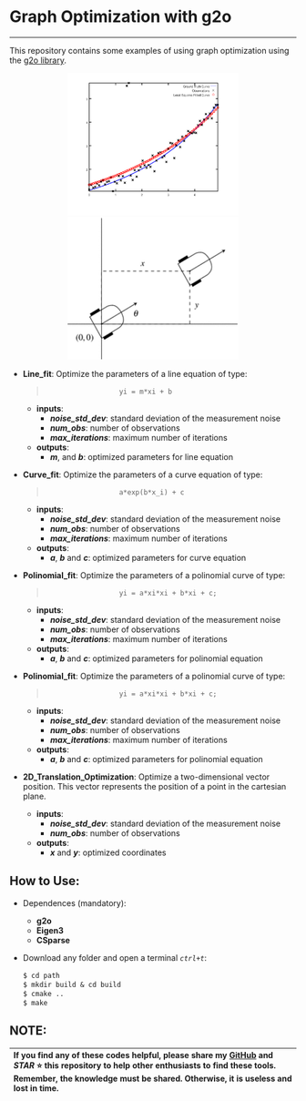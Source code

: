 # Graph Optimization with g2o
---

This repository contains some examples of using graph optimization using the [g2o library](https://github.com/RainerKuemmerle/g2o).

<div align="center">
<img src="/Images/curve_fit.png" width="300" height="250" alt="fit" />
<img src="/Images/robot.gif" width="300" height="250" alt="robot" />
</div>

+ **Line_fit**: Optimize the parameters of a line equation of type: 

    >                       yi = m*xi + b

    + **inputs**:
        + __*noise_std_dev*__: standard deviation of the measurement noise
        + __*num_obs*__: number of observations
        + __*max_iterations*__: maximum number of iterations
    + **outputs**:
        + __*m*__, and __*b*__: optimized parameters for line equation

+ **Curve_fit**: Optimize the parameters of a curve equation of type: 

    >                       a*exp(b*x_i) + c

    + **inputs**:
        + __*noise_std_dev*__: standard deviation of the measurement noise
        + __*num_obs*__: number of observations
        + __*max_iterations*__: maximum number of iterations
    + **outputs**:
        + __*a*__, __*b*__ and __*c*__: optimized parameters for curve equation

+ **Polinomial_fit**: Optimize the parameters of a polinomial curve of type: 

    >                       yi = a*xi*xi + b*xi + c;

    + **inputs**:
        + __*noise_std_dev*__: standard deviation of the measurement noise
        + __*num_obs*__: number of observations
        + __*max_iterations*__: maximum number of iterations
    + **outputs**:
        + __*a*__, __*b*__ and __*c*__: optimized parameters for polinomial equation

+ **Polinomial_fit**: Optimize the parameters of a polinomial curve of type: 

    >                       yi = a*xi*xi + b*xi + c;

    + **inputs**:
        + __*noise_std_dev*__: standard deviation of the measurement noise
        + __*num_obs*__: number of observations
        + __*max_iterations*__: maximum number of iterations
    + **outputs**:
        + __*a*__, __*b*__ and __*c*__: optimized parameters for polinomial equation

+ **2D_Translation_Optimization**: Optimize a two-dimensional vector position. This vector represents the position of a point in the cartesian plane.

    + **inputs**:
        + __*noise_std_dev*__: standard deviation of the measurement noise
        + __*num_obs*__: number of observations
    + **outputs**:
        + __*x*__ and __*y*__: optimized coordinates

## How to Use:

+ Dependences (mandatory):
    + **g2o**
    + **Eigen3**
    + **CSparse**

+ Download any folder and open a terminal _`ctrl+t`_:
    ```
    $ cd path 
    $ mkdir build & cd build 
    $ cmake .. 
    $ make
    ```

## NOTE:

| If you find any of these codes helpful, please share my __[GitHub](https://github.com/LuisOrtizF)__ and __*STAR*__ :star: this repository to help other enthusiasts to find these tools. Remember, the knowledge must be shared. Otherwise, it is useless and lost in time. |
| :----------- |
